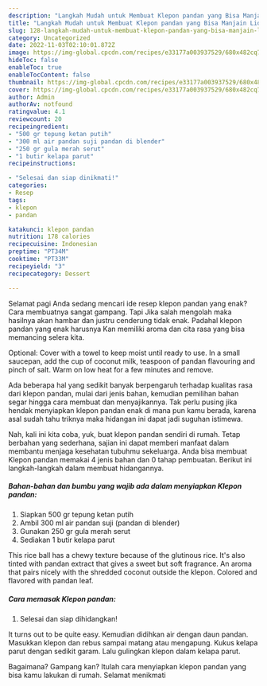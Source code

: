 ```yaml
---
description: "Langkah Mudah untuk Membuat Klepon pandan yang Bisa Manjain Lidah, Buat Buka Puasa Menggugah Selera"
title: "Langkah Mudah untuk Membuat Klepon pandan yang Bisa Manjain Lidah, Buat Buka Puasa Menggugah Selera"
slug: 128-langkah-mudah-untuk-membuat-klepon-pandan-yang-bisa-manjain-lidah-buat-buka-puasa-menggugah-selera
category: Uncategorized
date: 2022-11-03T02:10:01.872Z
image: https://img-global.cpcdn.com/recipes/e33177a003937529/680x482cq70/klepon-pandan-foto-resep-utama.jpg
hideToc: false
enableToc: true
enableTocContent: false
thumbnail: https://img-global.cpcdn.com/recipes/e33177a003937529/680x482cq70/klepon-pandan-foto-resep-utama.jpg
cover: https://img-global.cpcdn.com/recipes/e33177a003937529/680x482cq70/klepon-pandan-foto-resep-utama.jpg
author: Admin
authorAv: notfound
ratingvalue: 4.1
reviewcount: 20
recipeingredient:
- "500 gr tepung ketan putih"
- "300 ml air pandan suji pandan di blender"
- "250 gr gula merah serut"
- "1 butir kelapa parut"
recipeinstructions:

- "Selesai dan siap dinikmati!"
categories:
- Resep
tags:
- klepon
- pandan

katakunci: klepon pandan 
nutrition: 178 calories
recipecuisine: Indonesian
preptime: "PT34M"
cooktime: "PT33M"
recipeyield: "3"
recipecategory: Dessert

---
```



Selamat pagi Anda sedang mencari ide resep klepon pandan yang enak? Cara membuatnya sangat gampang. Tapi Jika salah mengolah maka hasilnya akan hambar dan justru cenderung tidak enak. Padahal klepon pandan yang enak harusnya Kan memiliki aroma dan cita rasa yang bisa memancing selera kita.


Optional: Cover with a towel to keep moist until ready to use. In a small saucepan, add the cup of coconut milk, teaspoon of pandan flavouring and pinch of salt. Warm on low heat for a few minutes and remove.

Ada beberapa hal yang sedikit banyak berpengaruh terhadap kualitas rasa dari klepon pandan, mulai dari jenis bahan, kemudian pemilihan bahan segar hingga cara membuat dan menyajikannya. Tak perlu pusing jika hendak menyiapkan klepon pandan enak di mana pun kamu berada, karena asal sudah tahu triknya maka hidangan ini dapat jadi suguhan istimewa.


Nah, kali ini kita coba, yuk, buat klepon pandan sendiri di rumah. Tetap berbahan yang sederhana, sajian ini dapat memberi manfaat dalam membantu menjaga kesehatan tubuhmu sekeluarga. Anda bisa membuat Klepon pandan memakai 4 jenis bahan dan 0 tahap pembuatan. Berikut ini langkah-langkah dalam membuat hidangannya.

<!--inarticleads1-->

##### Bahan-bahan dan bumbu yang wajib ada dalam menyiapkan Klepon pandan:

1. Siapkan 500 gr tepung ketan putih
1. Ambil 300 ml air pandan suji (pandan di blender)
1. Gunakan 250 gr gula merah serut
1. Sediakan 1 butir kelapa parut


This rice ball has a chewy texture because of the glutinous rice. It&#39;s also tinted with pandan extract that gives a sweet but soft fragrance. An aroma that pairs nicely with the shredded coconut outside the klepon. Colored and flavored with pandan leaf. 

<!--inarticleads2-->

##### Cara memasak Klepon pandan:


1. Selesai dan siap dihidangkan!

It turns out to be quite easy. Kemudian didihkan air dengan daun pandan. Masukkan klepon dan rebus sampai matang atau mengapung. Kukus kelapa parut dengan sedikit garam. Lalu gulingkan klepon dalam kelapa parut. 

Bagaimana? Gampang kan? Itulah cara menyiapkan klepon pandan yang bisa kamu lakukan di rumah. Selamat menikmati
